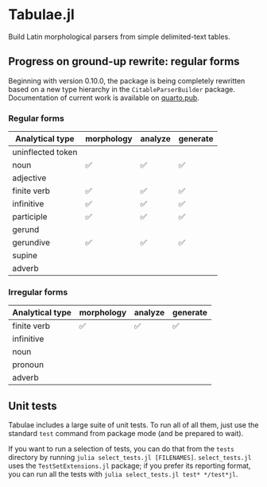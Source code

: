 

# Tabulae.jl

Build Latin morphological parsers from simple delimited-text tables.


## Progress on ground-up rewrite: regular forms


Beginning with version 0.10.0, the package is being completely rewritten based on a new type hierarchy in the `CitableParserBuilder` package. Documentation of current work is available on [quarto.pub](https://neelsmith.quarto.pub/tabulae/).

### Regular forms

| Analytical type	| morphology | analyze | generate |
| --- | --- | --- | --- |
| uninflected token | |||
| noun | ✅ |  ✅ |  ✅ |
| adjective | |||
| finite verb | ✅ |✅ | ✅ |
| infinitive | ✅|✅|✅|
| participle | ✅ | ✅| ✅ |
| gerund |  |||
| gerundive | ✅ | ✅ | ✅|
| supine | |||
| adverb | |||

### Irregular forms

| Analytical type	| morphology | analyze | generate |
| --- | --- | --- | --- |
| finite verb | ✅  |✅  | ✅ |
| infinitive | |||
| noun | |||
| pronoun | |||
| adverb | |||


## Unit tests

Tabulae includes a large suite of unit tests.  To run all of all them, just use the standard `test` command from package mode (and be prepared to wait).

If you want to run a selection of tests, you can do that from the `tests` directory by running `julia select_tests.jl [FILENAMES]`.   `select_tests.jl` uses the `TestSetExtensions.jl` package; if you prefer its reporting format, you can run all the tests with  `julia select_tests.jl test* */test*jl`.



